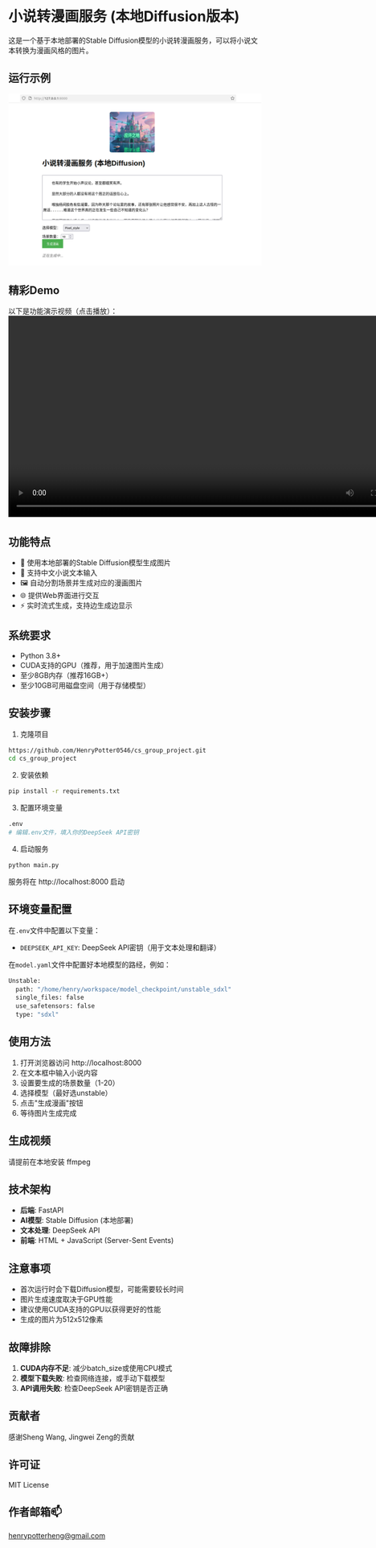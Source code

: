 # 小说转漫画服务 (本地Diffusion版本)

这是一个基于本地部署的Stable Diffusion模型的小说转漫画服务，可以将小说文本转换为漫画风格的图片。
## 运行示例

![运行示例](screenshots/example_one.png)

## 精彩Demo
以下是功能演示视频（点击播放）：
<video src="https://henrypotter0546.github.io/Fantastic_Storyboard/screenshots/example_video.mp4" width="800" controls>
  你的浏览器不支持视频播放，请点击链接查看：[示例视频](https://henrypotter0546.github.io/Fantastic_Storyboard/screenshots/example_video.mp4)
</video>

## 功能特点

- 🎨 使用本地部署的Stable Diffusion模型生成图片
- 📖 支持中文小说文本输入
- 🖼️ 自动分割场景并生成对应的漫画图片
- 🌐 提供Web界面进行交互
- ⚡ 实时流式生成，支持边生成边显示

## 系统要求

- Python 3.8+
- CUDA支持的GPU（推荐，用于加速图片生成）
- 至少8GB内存（推荐16GB+）
- 至少10GB可用磁盘空间（用于存储模型）

## 安装步骤

1. 克隆项目
```bash
https://github.com/HenryPotter0546/cs_group_project.git
cd cs_group_project
```

2. 安装依赖
```bash
pip install -r requirements.txt
```

3. 配置环境变量
```bash
.env
# 编辑.env文件，填入你的DeepSeek API密钥
```

4. 启动服务
```bash
python main.py
```

服务将在 http://localhost:8000 启动

## 环境变量配置

在`.env`文件中配置以下变量：

- `DEEPSEEK_API_KEY`: DeepSeek API密钥（用于文本处理和翻译）


在`model.yaml`文件中配置好本地模型的路经，例如：
```bash
Unstable:
  path: "/home/henry/workspace/model_checkpoint/unstable_sdxl"
  single_files: false
  use_safetensors: false
  type: "sdxl"
```
## 使用方法

1. 打开浏览器访问 http://localhost:8000
2. 在文本框中输入小说内容
3. 设置要生成的场景数量（1-20）
4. 选择模型（最好选unstable）
5. 点击"生成漫画"按钮
6. 等待图片生成完成



## 生成视频
请提前在本地安装 ffmpeg

## 技术架构

- **后端**: FastAPI
- **AI模型**: Stable Diffusion (本地部署)
- **文本处理**: DeepSeek API
- **前端**: HTML + JavaScript (Server-Sent Events)

## 注意事项

- 首次运行时会下载Diffusion模型，可能需要较长时间
- 图片生成速度取决于GPU性能
- 建议使用CUDA支持的GPU以获得更好的性能
- 生成的图片为512x512像素

## 故障排除

1. **CUDA内存不足**: 减少batch_size或使用CPU模式
2. **模型下载失败**: 检查网络连接，或手动下载模型
3. **API调用失败**: 检查DeepSeek API密钥是否正确

## 贡献者

感谢Sheng Wang, Jingwei Zeng的贡献

## 许可证
MIT License

## 作者邮箱📫
henrypotterheng@gmail.com
